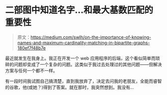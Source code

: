 # 二部图中知道名字…和最大基数匹配的重要性

> 原文：<https://medium.com/swlh/on-the-importance-of-knowing-names-and-maximum-cardinality-matching-in-bipartite-graphs-180ef7f48b7e>

最近就发生在我身上。我正在开发一个 web 应用程序的后端，这个看似简单而琐碎的问题却变成了一个复杂的问题。这类似于我过去处理过的其他问题——但解决方案与任何一个都不一样。

有一段时间我试图自己搞清楚，直到我放弃了，决定去问我的老朋友，全能而睿智的谷歌，他(或她？)得到了答案。就在那时，我突然想到。我没有…